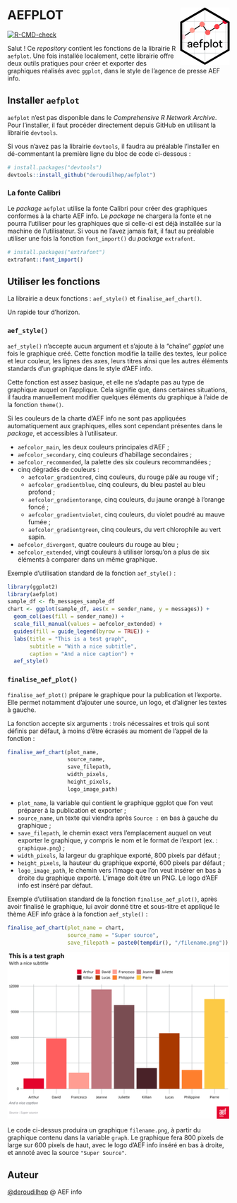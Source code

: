 
<!-- README.md is generated from README.Rmd. Please edit that file -->

# AEFPLOT <img src="man/figures/hex_sticker.png" align="right" height="130" />

<!-- badges: start -->

[![R-CMD-check](https://github.com/deroudilhep/aefplot/actions/workflows/R-CMD-check.yaml/badge.svg)](https://github.com/deroudilhep/aefplot/actions/workflows/R-CMD-check.yaml)
<!-- badges: end -->

Salut ! Ce *repository* contient les fonctions de la librairie R
`aefplot`. Une fois installée localement, cette librairie offre deux
outils pratiques pour créer et exporter des graphiques réalisés avec
`ggplot`, dans le style de l’agence de presse AEF info.

## Installer `aefplot`

`aefplot` n’est pas disponible dans le *Comprehensive R Network
Archive*. Pour l’installer, il faut procéder directement depuis GitHub
en utilisant la librairie `devtools`.

Si vous n’avez pas la librairie `devtools`, il faudra au préalable
l’installer en dé-commentant la première ligne du bloc de code
ci-dessous :

``` r
# install.packages("devtools")
devtools::install_github("deroudilhep/aefplot")
```

### La fonte Calibri

Le *package* `aefplot` utilise la fonte Calibri pour créer des
graphiques conformes à la charte AEF info. Le *package* ne chargera la
fonte et ne pourra l’utiliser pour les graphiques que si celle-ci est
déjà installée sur la machine de l’utilisateur. Si vous ne l’avez jamais
fait, il faut au préalable utiliser une fois la fonction `font_import()`
du *package* `extrafont`.

``` r
# install.packages("extrafont")
extrafont::font_import()
```

## Utiliser les fonctions

La librairie a deux fonctions : `aef_style()` et `finalise_aef_chart()`.

Un rapide tour d’horizon.

### `aef_style()`

`aef_style()` n’accepte aucun argument et s’ajoute à la “chaîne”
*ggplot* une fois le graphique créé. Cette fonction modifie la taille
des textes, leur police et leur couleur, les lignes des axes, leurs
titres ainsi que les autres éléments standards d’un graphique dans le
style d’AEF info.

Cette fonction est assez basique, et elle ne s’adapte pas au type de
graphique auquel on l’applique. Cela signifie que, dans certaines
situations, il faudra manuellement modifier quelques éléments du
graphique à l’aide de la fonction `theme()`.

Si les couleurs de la charte d’AEF info ne sont pas appliquées
automatiquement aux graphiques, elles sont cependant présentes dans le
*package*, et accessibles à l’utilisateur.

- `aefcolor_main`, les deux couleurs principales d’AEF ;
- `aefcolor_secondary`, cinq couleurs d’habillage secondaires ;
- `aefcolor_recommended`, la palette des six couleurs recommandées ;
- cinq dégradés de couleurs :
  - `aefcolor_gradientred`, cinq couleurs, du rouge pâle au rouge vif ;
  - `aefcolor_gradientblue`, cinq couleurs, du bleu pastel au bleu
    profond ;
  - `aefcolor_gradientorange`, cinq couleurs, du jaune orangé à l’orange
    foncé ;
  - `aefcolor_gradientviolet`, cinq couleurs, du violet poudré au mauve
    fumée ;
  - `aefcolor_gradientgreen`, cinq couleurs, du vert chlorophile au vert
    sapin.
- `aefcolor_divergent`, quatre couleurs du rouge au bleu ;
- `aefcolor_extended`, vingt couleurs à utiliser lorsqu’on a plus de six
  éléments à comparer dans un même graphique.

Exemple d’utilisation standard de la fonction `aef_style()` :

``` r
library(ggplot2)
library(aefplot)
sample_df <- fb_messages_sample_df
chart <- ggplot(sample_df, aes(x = sender_name, y = messages)) +
  geom_col(aes(fill = sender_name)) +
  scale_fill_manual(values = aefcolor_extended) +
  guides(fill = guide_legend(byrow = TRUE)) +
  labs(title = "This is a test graph",
       subtitle = "With a nice subtitle",
       caption = "And a nice caption") +
  aef_style()
```

### `finalise_aef_plot()`

`finalise_aef_plot()` prépare le graphique pour la publication et
l’exporte. Elle permet notamment d’ajouter une source, un logo, et
d’aligner les textes à gauche.

La fonction accepte six arguments : trois nécessaires et trois qui sont
définis par défaut, à moins d’être écrasés au moment de l’appel de la
fonction :

``` r
finalise_aef_chart(plot_name, 
                   source_name, 
                   save_filepath, 
                   width_pixels, 
                   height_pixels, 
                   logo_image_path)
```

- `plot_name`, la variable qui contient le graphique ggplot que l’on
  veut préparer à la publication et exporter ;
- `source_name`, un texte qui viendra après `Source :` en bas à gauche
  du graphique ;
- `save_filepath`, le chemin exact vers l’emplacement auquel on veut
  exporter le graphique, y compris le nom et le format de l’export (ex.
  : `graphique.png`) ;
- `width_pixels`, la largeur du graphique exporté, 800 pixels par défaut
  ;
- `height_pixels`, la hauteur du graphique exporté, 600 pixels par
  défaut ;
- `logo_image_path`, le chemin vers l’image que l’on veut insérer en bas
  à droite du graphique exporté. L’image doit être un PNG. Le logo d’AEF
  info est inséré par défaut.

Exemple d’utilisation standard de la fonction `finalise_aef_plot()`,
après avoir finalisé le graphique, lui avoir donné titre et sous-titre
et appliqué le thème AEF info grâce à la fonction `aef_style()` :

``` r
finalise_aef_chart(plot_name = chart,
                   source_name = "Super source",
                   save_filepath = paste0(tempdir(), "/filename.png"))
```

![](man/figures/filename.png)

Le code ci-dessus produira un graphique `filename.png`, à partir du
graphique contenu dans la variable `graph`. Le graphique fera 800 pixels
de large sur 600 pixels de haut, avec le logo d’AEF info inséré en bas à
droite, et annoté avec la source `"Super Source"`.

## Auteur

[@deroudilhep](mailto:pierre.deroudilhe@aefinfo.fr) @ AEF info
